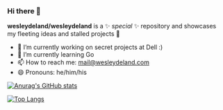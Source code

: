 ### Hi there 👋


**wesleydeland/wesleydeland** is a ✨ _special_ ✨ repository and showcases my fleeting ideas and stalled projects 🤣

- 🔭 I’m currently working on secret projects at Dell :)
- 🌱 I’m currently learning Go
- 📫 How to reach me: mail@wesleydeland.com
- 😄 Pronouns: he/him/his

[![Anurag's GitHub stats](https://github-readme-stats.vercel.app/api?username=wesleydeland)](https://github.com/anuraghazra/github-readme-stats)

[![Top Langs](https://github-readme-stats.vercel.app/api/top-langs/?username=wesleydeland)](https://github.com/anuraghazra/github-readme-stats)
